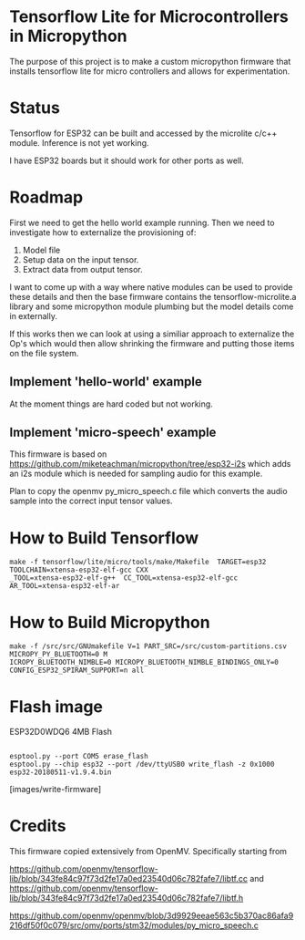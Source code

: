 # Tensorflow Lite for Microcontrollers in Micropython

The purpose of this project is to make a custom micropython firmware that installs tensorflow lite for micro controllers and allows for experimentation.

# Status

Tensorflow for ESP32 can be built and accessed by the microlite c/c++ module.  Inference is not yet working.

I have ESP32 boards but it should work for other ports as well.

# Roadmap

First we need to get the hello world example running.  Then we need to investigate how to externalize the provisioning of:
1. Model file
2. Setup data on the input tensor.
3. Extract data from output tensor.

I want to come up with a way where native modules can be used to provide these details and then the base firmware contains the tensorflow-microlite.a library and some micropython module plumbing but the model details come in externally.

If this works then we can look at using a similiar approach to externalize the Op's which would then allow shrinking the firmware and putting those items on the file system.

## Implement 'hello-world' example

At the moment things are hard coded but not working.

## Implement 'micro-speech' example

This firmware is based on https://github.com/miketeachman/micropython/tree/esp32-i2s which adds an i2s module which is needed for sampling audio for this example.

Plan to copy the openmv py_micro_speech.c file which converts the audio sample into the correct input tensor values.


# How to Build Tensorflow

```
make -f tensorflow/lite/micro/tools/make/Makefile  TARGET=esp32  TOOLCHAIN=xtensa-esp32-elf-gcc CXX
_TOOL=xtensa-esp32-elf-g++  CC_TOOL=xtensa-esp32-elf-gcc AR_TOOL=xtensa-esp32-elf-ar

```
 
# How to Build Micropython

```
make -f /src/src/GNUmakefile V=1 PART_SRC=/src/custom-partitions.csv MICROPY_PY_BLUETOOTH=0 M
ICROPY_BLUETOOTH_NIMBLE=0 MICROPY_BLUETOOTH_NIMBLE_BINDINGS_ONLY=0 CONFIG_ESP32_SPIRAM_SUPPORT=n all
```
# Flash image

ESP32D0WDQ6 4MB Flash

```

esptool.py --port COM5 erase_flash
esptool.py --chip esp32 --port /dev/ttyUSB0 write_flash -z 0x1000 esp32-20180511-v1.9.4.bin
```

[images/write-firmware]

# Credits

This firmware copied extensively from OpenMV.  Specifically starting from  


https://github.com/openmv/tensorflow-lib/blob/343fe84c97f73d2fe17a0ed23540d06c782fafe7/libtf.cc
and
https://github.com/openmv/tensorflow-lib/blob/343fe84c97f73d2fe17a0ed23540d06c782fafe7/libtf.h

https://github.com/openmv/openmv/blob/3d9929eeae563c5b370ac86afa9216df50f0c079/src/omv/ports/stm32/modules/py_micro_speech.c
